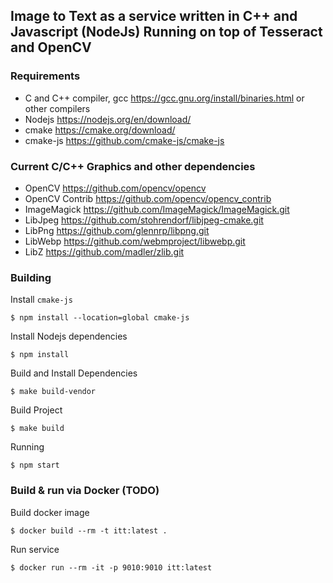 ## Image to Text as a service written in C++ and Javascript (NodeJs) Running on top of Tesseract and OpenCV


### Requirements
- C and C++ compiler, gcc https://gcc.gnu.org/install/binaries.html or other compilers
- Nodejs https://nodejs.org/en/download/
- cmake https://cmake.org/download/
- cmake-js https://github.com/cmake-js/cmake-js

### Current C/C++ Graphics and other dependencies
- OpenCV https://github.com/opencv/opencv
- OpenCV Contrib https://github.com/opencv/opencv_contrib
- ImageMagick https://github.com/ImageMagick/ImageMagick.git
- LibJpeg https://github.com/stohrendorf/libjpeg-cmake.git
- LibPng https://github.com/glennrp/libpng.git
- LibWebp https://github.com/webmproject/libwebp.git
- LibZ https://github.com/madler/zlib.git

### Building

Install `cmake-js`
```shell
$ npm install --location=global cmake-js
```

Install Nodejs dependencies
```shell
$ npm install
```

Build and Install Dependencies
```shell
$ make build-vendor
```

Build Project
```shell
$ make build
```

Running
```shell
$ npm start
```

### Build & run via Docker (TODO)

Build docker image
```shell
$ docker build --rm -t itt:latest .
```

Run service
```shell
$ docker run --rm -it -p 9010:9010 itt:latest
```
